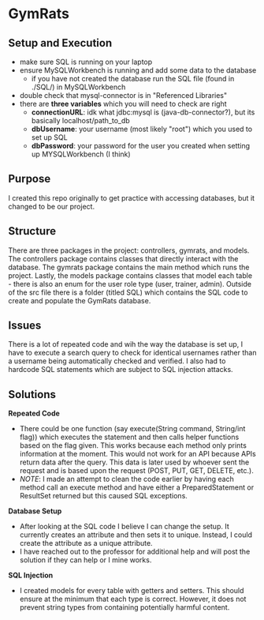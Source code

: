 # GymRats

## Setup and Execution
- make sure SQL is running on your laptop
- ensure MySQLWorkbench is running and add some data to the database
    - if you have not created the database run the SQL file (found in ./SQL/) in MySQLWorkbench
- double check that mysql-connector is in "Referenced Libraries"
-  there are **three variables** which you will need to check are right 
    - **connectionURL**: idk what jdbc:mysql is (java-db-connector?), but its basically localhost/path_to_db
    - **dbUsername**: your username (most likely "root") which you used to set up SQL
    - **dbPassword**: your password for the user you created when setting up MYSQLWorkbench (I think)
 
## Purpose
I created this repo originally to get practice with accessing databases, but it changed to be our project.

## Structure
There are three packages in the project: controllers, gymrats, and models. The controllers package contains classes that directly interact with the database. The gymrats package contains the main method which runs the project. Lastly, the models package contains classes that model each table - there is also an enum for the user role type (user, trainer, admin). Outside of the src file there is a folder (titled SQL) which contains the SQL code to create and populate the GymRats database.

## Issues
There is a lot of repeated code and wih the way the database is set up, I have to execute a search query to check for identical usernames rather than a username being automatically checked and verified. I also had to hardcode SQL statements which are subject to SQL injection attacks. 

## Solutions
**Repeated Code**
- There could be one function (say execute(String command, String/int flag)) which executes the statement and then calls helper functions based on the flag given. This works because each method only prints information at the moment. This would not work for an API because APIs return data after the query. This data is later used by whoever sent the request and is based upon the request (POST, PUT, GET, DELETE, etc.). 
- *NOTE*: I made an attempt to clean the code earlier by having each method call an execute method and have either a PreparedStatement or ResultSet returned but this caused SQL exceptions.

**Database Setup**
- After looking at the SQL code I believe I can change the setup. It currently creates an attribute and then sets it to unique. Instead, I could create the attribute as a unique attribute. 
- I have reached out to the professor for additional help and will post the solution if they can help or I mine works.

**SQL Injection**
- I created models for every table with getters and setters. This should ensure at the minimum that each type is correct. However, it does not prevent string types from containing potentially harmful content.
